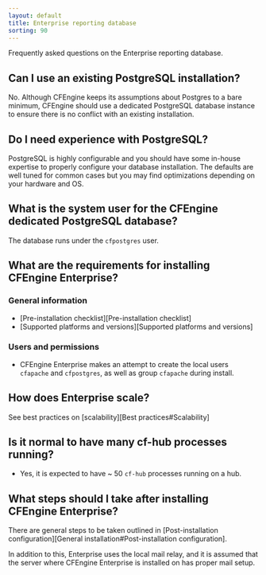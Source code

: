 ```yaml
---
layout: default
title: Enterprise reporting database
sorting: 90
---
```


Frequently asked questions on the Enterprise reporting database.

## Can I use an existing PostgreSQL installation?

No. Although CFEngine keeps its assumptions about Postgres to a bare minimum,
CFEngine should use a dedicated PostgreSQL database instance to ensure there is
no conflict with an existing installation.

## Do I need experience with PostgreSQL?

PostgreSQL is highly configurable and you should have some in-house expertise to
properly configure your database installation. The defaults are well tuned for
common cases but you may find optimizations depending on your hardware and OS.

## What is the system user for the CFEngine dedicated PostgreSQL database?

The database runs under the `cfpostgres` user.

## What are the requirements for installing CFEngine Enterprise?

### General information

- [Pre-installation checklist][Pre-installation checklist]
- [Supported platforms and versions][Supported platforms and versions]

### Users and permissions

- CFEngine Enterprise makes an attempt to create the local users `cfapache` and
  `cfpostgres`, as well as group `cfapache` during install.

## How does Enterprise scale?

See best practices on [scalability][Best practices#Scalability]

## Is it normal to have many cf-hub processes running?

- Yes, it is expected to have ~ 50 `cf-hub` processes running on a hub.

## What steps should I take after installing CFEngine Enterprise?

There are general steps to be taken outlined in
[Post-installation configuration][General installation#Post-installation configuration].

In addition to this, Enterprise uses the local mail relay, and it is assumed
that the server where CFEngine Enterprise is installed on has proper mail setup.
